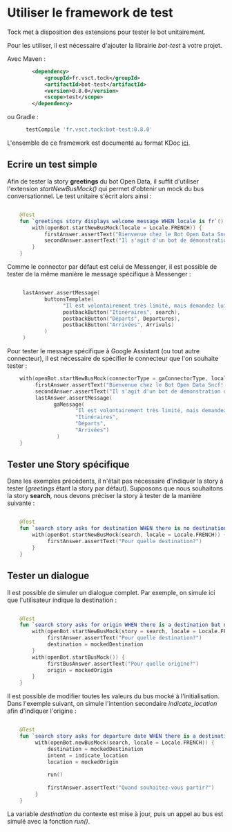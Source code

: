 # Utiliser le framework de test

Tock met à disposition des extensions pour tester le bot unitairement.

Pour les utiliser, il est nécessaire d'ajouter la librairie *bot-test* à votre projet.

Avec Maven :

```xml
        <dependency>
            <groupId>fr.vsct.tock</groupId>
            <artifactId>bot-test</artifactId>
            <version>0.8.0</version>
            <scope>test</scope>
        </dependency>
```

ou Gradle :

```gradle
      testCompile 'fr.vsct.tock:bot-test:0.8.0'
``` 

L'ensemble de ce framework est documenté au format KDoc [ici](../dokka/tock/fr.vsct.tock.bot.test). 

## Ecrire un test simple

Afin de tester la story **greetings** du bot Open Data, il suffit d'utiliser l'extension *startNewBusMock()*
 qui permet d'obtenir un mock du bus conversationnel. Le test unitaire s'écrit alors ainsi :   

```kotlin

    @Test
    fun `greetings story displays welcome message WHEN locale is fr`() {
        with(openBot.startNewBusMock(locale = Locale.FRENCH)) {
            firstAnswer.assertText("Bienvenue chez le Bot Open Data Sncf! :)")
            secondAnswer.assertText("Il s'agit d'un bot de démonstration du framework Tock : https://github.com/voyages-sncf-technologies/tock")
        } 
    }
```

Comme le connector par défaut est celui de Messenger, il est possible de tester de la même manière le message spécifique à Messenger : 

```kotlin

     lastAnswer.assertMessage(
            buttonsTemplate(
                  "Il est volontairement très limité, mais demandez lui un itinéraire ou les départs à partir d'une gare et constatez le résultat! :)",
                  postbackButton("Itinéraires", search),
                  postbackButton("Départs", Departures),
                  postbackButton("Arrivées", Arrivals)
            )
     )
```

Pour tester le message spécifique à Google Assistant (ou tout autre connecteur),
 il est nécessaire de spécifier le connecteur que l'on souhaite tester :
 
```kotlin
    with(openBot.startNewBusMock(connectorType = gaConnectorType, locale = Locale.FRENCH)) {
         firstAnswer.assertText("Bienvenue chez le Bot Open Data Sncf! :)")
         secondAnswer.assertText("Il s'agit d'un bot de démonstration du framework Tock : https://github.com/voyages-sncf-technologies/tock")
         lastAnswer.assertMessage(
               gaMessage(
                      "Il est volontairement très limité, mais demandez lui un itinéraire ou les départs à partir d'une gare et constatez le résultat! :)",
                      "Itinéraires",
                      "Départs",
                      "Arrivées")
                )
    }
```

## Tester une Story spécifique

Dans les exemples précédents, il n'était pas nécessaire d'indiquer la story à tester (*greetings* étant la story par défaut).
Supposons que nous souhaitons la story **search**, nous devons préciser la story à tester de la manière suivante  : 


```kotlin

    @Test
    fun `search story asks for destination WHEN there is no destination in context`() {
        with(openBot.startNewBusMock(search, locale = Locale.FRENCH)) {
             firstAnswer.assertText("Pour quelle destination?")
        }
    }

```

## Tester un dialogue

Il est possible de simuler un dialogue complet. Par exemple, on simule ici que l'utilisateur indique la destination :

```kotlin

    @Test
    fun `search story asks for origin WHEN there is a destination but no origin in context`() {
        with(openBot.startNewBusMock(story = search, locale = Locale.FRENCH)) {
             firstAnswer.assertText("Pour quelle destination?")
             destination = mockedDestination
        }
        with(openBot.startBusMock()) {
             firstBusAnswer.assertText("Pour quelle origine?")
             origin = mockedOrigin
        }
    }

``` 

Il est possible de modifier toutes les valeurs du bus mocké à l'initialisation. Dans l'exemple suivant, on simule l'intention secondaire *indicate_location*
afin d'indiquer l'origine : 

```kotlin

    @Test
    fun `search story asks for departure date WHEN there is a destination and an origin but no departure date in context`() {
         with(openBot.newBusMock(search, locale = Locale.FRENCH)) {
             destination = mockedDestination
             intent = indicate_location
             location = mockedOrigin
         
             run()
         
             firstAnswer.assertText("Quand souhaitez-vous partir?")
         }
    }
```  

La variable *destination* du contexte est mise à jour, puis un appel au bus est simulé avec la fonction *run()*. 